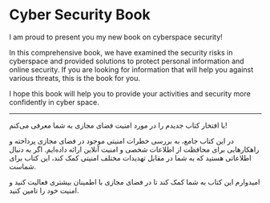 # Cyber Security Book

I am proud to present you my new book on cyberspace security!

In this comprehensive book, we have examined the security risks in cyberspace and provided solutions to protect personal information and online security. If you are looking for information that will help you against various threats, this is the book for you.

I hope this book will help you to provide your activities and security more confidently in cyber space.

---

با افتخار کتاب جدیدم را در مورد امنیت فضای مجازی به شما معرفی می‌کنم! 

در این کتاب جامع، به بررسی خطرات امنیتی موجود در فضای مجازی پرداخته و راهکارهایی برای محافظت از اطلاعات شخصی و امنیت آنلاین ارائه داده‌ایم. اگر به دنبال اطلاعاتی هستید که به شما در مقابل تهدیدات مختلف امنیتی کمک کند، این کتاب برای شماست.

امیدوارم این کتاب به شما کمک کند تا در فضای مجازی با اطمینان بیشتری فعالیت کنید و امنیت خود را تامین کنید.

